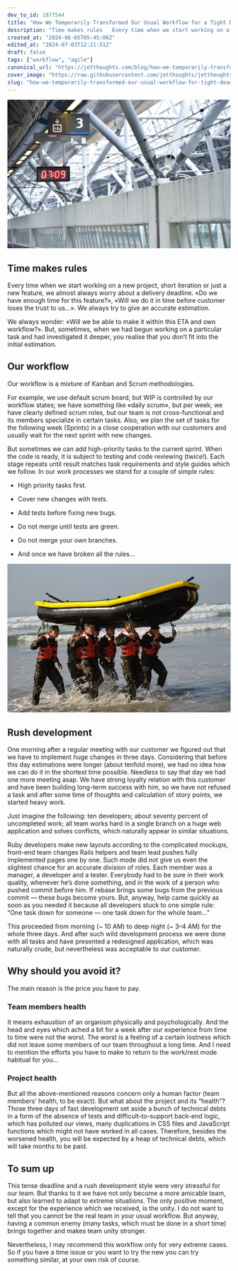 ```yaml
---
dev_to_id: 1877544
title: "How We Temporarily Transformed Our Usual Workflow for a Tight Deadline"
description: "Time makes rules   Every time when we start working on a new project, short iteration or..."
created_at: "2024-06-05T05:45:06Z"
edited_at: "2024-07-03T12:21:51Z"
draft: false
tags: ["workflow", "agile"]
canonical_url: "https://jetthoughts.com/blog/how-we-temporarily-transformed-our-usual-workflow-for-tight-deadline-agile/"
cover_image: "https://raw.githubusercontent.com/jetthoughts/jetthoughts.github.io/master/static/assets/img/blog/how-we-temporarily-transformed-our-usual-workflow-for-tight-deadline-agile/cover.jpeg"
slug: "how-we-temporarily-transformed-our-usual-workflow-for-tight-deadline-agile"
---
```


![Unsplash Photo: [榮達 陳](https://unsplash.com/@dareen0987)](https://raw.githubusercontent.com/jetthoughts/jetthoughts.github.io/master/static/assets/img/blog/how-we-temporarily-transformed-our-usual-workflow-for-tight-deadline-agile/file_0.jpeg)

## Time makes rules

Every time when we start working on a new project, short iteration or just a new feature, we almost always worry about a delivery deadline. «Do we have enough time for this feature?», «Will we do it in time before customer loses the trust to us…». We always try to give an accurate estimation.

We always wonder: «Will we be able to make it within this ETA and own workflow?». But, sometimes, when we had begun working on a particular task and had investigated it deeper, you realise that you don’t fit into the initial estimation.

## Our workflow

Our workflow is a mixture of Kanban and Scrum methodologies.

For example, we use default scrum board, but WIP is controlled by our workflow states; we have something like «daily scrum», but per week; we have clearly defined scrum roles, but our team is not cross-functional and its members specialize in certain tasks. Also, we plan the set of tasks for the following week (Sprints) in a close cooperation with our customers and usually wait for the next sprint with new changes.

But sometimes we can add high-priority tasks to the current sprint. When the code is ready, it is subject to testing and code reviewing (twice!). Each stage repeats until result matches task requirements and style guides which we follow. In our work processes we stand for a couple of simple rules:

* High priority tasks first.

* Cover new changes with tests.

* Add tests before fixing new bugs.

* Do not merge until tests are green.

* Do not merge your own branches.

* And once we have broken all the rules…

![](https://raw.githubusercontent.com/jetthoughts/jetthoughts.github.io/master/static/assets/img/blog/how-we-temporarily-transformed-our-usual-workflow-for-tight-deadline-agile/file_1.jpeg)

## Rush development

One morning after a regular meeting with our customer we figured out that we have to implement huge changes in three days. Considering that before this day estimations were longer (about tenfold more), we had no idea how we can do it in the shortest time possible. Needless to say that day we had one more meeting asap. We have strong loyalty relation with this customer and have been building long-term success with him, so we have not refused a task and after some time of thoughts and calculation of story points, we started heavy work.

Just imagine the following: ten developers; about seventy percent of uncompleted work; all team works hard in a single branch on a huge web application and solves conflicts, which naturally appear in similar situations.

Ruby developers make new layouts according to the complicated mockups, front-end team changes Rails helpers and team lead pushes fully implemented pages one by one. Such mode did not give us even the slightest chance for an accurate division of roles. Each member was a manager, a developer and a tester. Everybody had to be sure in their work quality, whenever he’s done something, and in the work of a person who pushed commit before him. If rebase brings some bugs from the previous commit — these bugs become yours. But, anyway, help came quickly as soon as you needed it because all developers stuck to one simple rule: “One task down for someone — one task down for the whole team…”

This proceeded from morning (~ 10 AM) to deep night (~ 3–4 AM) for the whole three days. And after such wild development process we were done with all tasks and have presented a redesigned application, which was naturally crude, but nevertheless was acceptable to our customer.

## Why should you avoid it?

The main reason is the price you have to pay.

### Team members health

It means exhaustion of an organism physically and psychologically. And the head and eyes which ached a bit for a week after our experience from time to time were not the worst. The worst is a feeling of a certain lostness which did not leave some members of our team throughout a long time. And I need to mention the efforts you have to make to return to the work/rest mode habitual for you…

### Project health

But all the above-mentioned reasons concern only a human factor (team members’ health, to be exact). But what about the project and its “health”? Those three days of fast development set aside a bunch of technical debts in a form of the absence of tests and difficult-to-support back-end logic, which has polluted our views, many duplications in CSS files and JavaScript functions which might not have worked in all cases. Therefore, besides the worsened health, you will be expected by a heap of technical debts, which will take months to be paid.

## To sum up

This tense deadline and a rush development style were very stressful for our team. But thanks to it we have not only become a more amicable team, but also learned to adapt to extreme situations. The only positive moment, except for the experience which we received, is the unity. I do not want to tell that you cannot be the real team in your usual workflow. But anyway, having a common enemy (many tasks, which must be done in a short time) brings together and makes team unity stronger.

Nevertheless, I may recommend this workflow only for very extreme cases. So if you have a time issue or you want to try the new you can try something similar, at your own risk of course.
